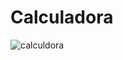 # Calculadora
![calculdora](https://user-images.githubusercontent.com/91474990/147752615-7ed90968-48ce-4380-86de-686a74e2f60c.png)
